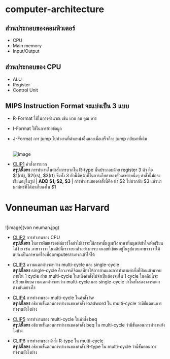 # computer-architecture
## ส่วนประกอบของคอมพิวเตอร์
- CPU
- Main memory
- Input/Output

## ส่วนประกอบของ CPU
- ALU
- Register
- Control Unit

## MIPS Instruction Format จะแบ่งเป็น 3 แบบ
- R-Format ใช้ในการคำนวณ เช่น บวก ลบ คูณ หาร
- I-Format ใช้ในการย้ายข้อมูล
- J-Format การ jump ไปทำงานที่ตำแหน่งอื่นและเมื่อเสร็จก็จะ jump กลับมาที่เดิม
   
   <br>![image](https://i.stack.imgur.com/5rgyM.gif)
   
* [CLIP1](https://www.youtube.com/watch?v=mwLfnskcSog) คำสั่งการบวก
   <br>**สรุปเนื้อหา** การทำงานในคำสั่่งการบวกใน R-type นั้นประกอบด้วย register 3 ตัว คือ $1(rd), $2(rs), $3(rt) ซึ่งทั้ง 3 ตัวนี้มีหน้าที่ในการเก็บค่าของตัวเลขค่าหนึ่งๆ คำสั่งนี้มักจะเขียนอยู่ในรูป | **ADD $1, $2, $3** | การทำงานของคำสั่งนี้คือ นำ $2 ไปบวกกับ $3 แล้วนำผลลัพธ์ที่ได้มาเก็บลงใน $1

# Vonneuman และ Harvard
<br>![image](von neuman.jpg)
* [CLIP2](https://www.youtube.com/watch?v=VXF8znfaz4c&t=2s) การทำงานของ CPU
   <br>**สรุปเนื้อหา** ในการพัฒนาซอฟต์แวร์โดย่วไปเราจะใช้ภาษาชั้นสูงหรือภาษาที่มนุษย์เข้าใจเพื่อเขียนได้ง่าย เช่น ภาษาจาวา ในคลิปนี้เราจะยกตัวอย่างการบวกเลขที่เขียนอยู่ในรูปแบบภาษาจาวาให้แปลงเป็นภาษาเครื่องที่computerสามารถเข้าใจได้

* [CLIP3](https://www.youtube.com/watch?v=DNC7Z_a5DQw&t=2s) ความแตกต่างระหว่าง multi-cycle และ single-cycle
   <br>**สรุปเนื้อหา** single-cycle คือวงจรดิจิตอลที่ทำให้การอ่านและการทำตามคำสั่งที่ป้อนเข้ามาจบภายใน 1 cycle ส่วน multi-cycle ในหนึ่งคำสั่งไม่จำเป็นต้องจบใน 1 cycle ในคลิปนี้จะเปรียบเทียบความแตกต่างระหว่าง multi-cycle และ single-cycle ว่าในทั้งสองวงจรแตกต่างกันอย่างไร

* [CLIP4](https://www.youtube.com/watch?v=5PSLMtB3A4w&t=2s) การทำงานของ multi-cycle ในคำสั่ง lw
   <br>**สรุปเนื้อหา** อธิบายขั้นตอนการทำงานของคำสั่ง loadword ใน multi-cycle ว่ามีขั้นตอนการทำงานยังไงบ้าง

* [CLIP5](https://www.youtube.com/watch?v=LgCJY-U_9ng&t=30s) การทำงานของ multi-cycle ในคำสั่ง beq
   <br>**สรุปเนื้อหา** อธิบายขั้นตอนการทำงานของคำสั่ง beq ใน multi-cycle ว่ามีขั้นตอนการทำงานยังไงบ้าง

* [CLIP6](https://www.youtube.com/watch?v=gHtHq8iDkDg&t=59s) การทำงานของคำสั่ง R-type ใน multi-cycle
   <br>**สรุปเนื้อหา** อธิบายขั้นตอนการทำงานของคำสั่ง R-type ใน multi-cycle ว่ามีขั้นตอนการทำงานยังไงบ้าง

